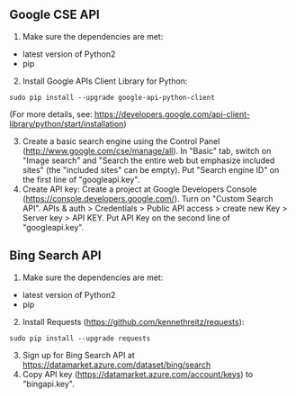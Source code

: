 ## Google CSE API

1. Make sure the dependencies are met:
  * latest version of Python2
  * pip

2. Install Google APIs Client Library for Python: 
  ```
  sudo pip install --upgrade google-api-python-client
  ```
(For more details, see: https://developers.google.com/api-client-library/python/start/installation)

3. Create a basic search engine using the Control Panel (http://www.google.com/cse/manage/all). In "Basic" tab, switch on "Image search" and "Search the entire web but emphasize included sites" (the "included sites" can be empty). Put "Search engine ID" on the first line of "googleapi.key". 
4. Create API key: Create a project at Google Developers Console (https://console.developers.google.com/). Turn on "Custom Search API". APIs & auth > Credentials > Public API access > create new Key > Server key > API KEY. Put API Key on the second line of "googleapi.key". 

## Bing Search API

1. Make sure the dependencies are met:
  * latest version of Python2
  * pip

2. Install Requests (https://github.com/kennethreitz/requests): 
  ```
  sudo pip install --upgrade requests
  ```
3. Sign up for Bing Search API at https://datamarket.azure.com/dataset/bing/search 
4. Copy API key (https://datamarket.azure.com/account/keys) to "bingapi.key". 

